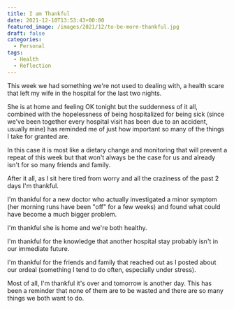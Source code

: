 ```yaml
---
title: I am Thankful
date: 2021-12-10T13:53:43+00:00
featured_image: /images/2021/12/to-be-more-thankful.jpg
draft: false
categories:
  - Personal
tags:
  - Health
  - Reflection
---
```


This week we had something we're not used to dealing with, a health scare that left my wife in the hospital for the last two nights.

She is at home and feeling OK tonight but the suddenness of it all, combined with the hopelessness of being hospitalized for being sick (since we've been together every hospital visit has been due to an accident, usually mine) has reminded me of just how important so many of the things I take for granted are.

In this case it is most like a dietary change and monitoring that will prevent a repeat of this week but that won't always be the case for us and already isn't for so many friends and family.

After it all, as I sit here tired from worry and all the craziness of the past 2 days I'm thankful.

I'm thankful for a new doctor who actually investigated a minor symptom (her morning runs have been "off" for a few weeks) and found what could have become a much bigger problem.

I'm thankful she is home and we're both healthy.

I'm thankful for the knowledge that another hospital stay probably isn't in our immediate future.

I'm thankful for the friends and family that reached out as I posted about our ordeal (something I tend to do often, especially under stress).

Most of all, I'm thankful it's over and tomorrow is another day. This has been a reminder that none of them are to be wasted and there are so many things we both want to do.
